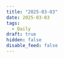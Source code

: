 ```yaml
---
title: "2025-03-03"
date: 2025-03-03
tags:
  - Daily
draft: true
hidden: false
disable_feed: false
---
```


